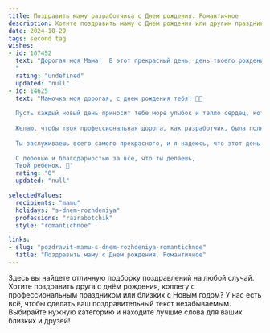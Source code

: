 ```yaml
---
title: Поздравить маму разработчика c Днем рождения. Романтичное
description: Хотите поздравить маму c Днем рождения или другим праздником? Наш ИИ создаст незабываемое поздравление, а вы обязательно выделитесь среди других.  
date: 2024-10-29
tags: second tag
wishes:
- id: 107452
  text: "Дорогая моя Мама!  В этот прекрасный день, день твоего рождения,  я хочу сказать тебе, как сильно я тебя люблю. Ты – мой самый главный вдохновитель, моя муза,  тонкая нить, связывающая меня с миром детства и нежности. Каждый строчка кода, каждый созданный мною проект – это частичка моей любви к тебе,  это стремление сделать мир лучше, таким, каким ты его видишь – добрым, красивым и полным света. Спасибо тебе за всё, за твою бесконечную любовь и поддержку. С днем рождения, моя любимая!
  "
  rating: "undefined"
  updated: "null"
- id: 14625
  text: "Мамочка моя дорогая, с днем рождения тебя! 🎉🎂
  
  Пусть каждый новый день приносит тебе море улыбок и тепло сердец, которые любят тебя. Ты всегда была для меня примером силы, любви и мудрости. Как счастлив я, что ты моя мама!
  
  Желаю, чтобы твоя профессиональная дорога, как разработчик, была полна успехов и творческих идей. Пусть каждый твой проект приносит не только удовлетворение, но и новые, яркие эмоции.
  
  Ты заслуживаешь всего самого прекрасного, и я надеюсь, что этот день подарит тебе столько же радости, сколько ты дарила мне всю жизнь.
  
  С любовью и благодарностью за все, что ты делаешь,
  Твой ребенок. 💖"
  rating: "0"
  updated: "null"

selectedValues:
  recipients: "mamu"
  holidays: "s-dnem-rozhdeniya"
  professions: "razrabotchik"
  style: "romantichnoe"

links:
- slug: "pozdravit-mamu-s-dnem-rozhdeniya-romantichnoe"
  title: "Поздравить маму c Днем рождения. Романтичное"
---
```


Здесь вы найдете отличную подборку поздравлений на любой случай. 
Хотите поздравить друга с днём рождения, коллегу с профессиональным праздником или близких с Новым годом? У нас есть всё, чтобы сделать ваш поздравительный текст незабываемым. Выбирайте нужную категорию и находите лучшие слова для ваших близких и друзей!
